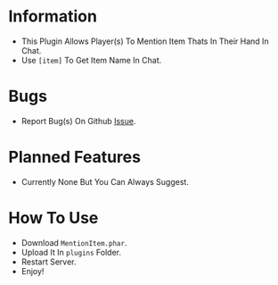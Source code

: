 # Information

* This Plugin Allows Player(s) To Mention Item Thats In Their Hand In Chat. 
* Use `[item]` To Get Item Name In Chat.

# Bugs

* Report Bug(s) On Github [Issue](https://github.com/DaDevGuy/MentionItem).

# Planned Features

* Currently None But You Can Always Suggest.

# How To Use

* Download `MentionItem.phar`.
* Upload It In `plugins` Folder.
* Restart Server.
* Enjoy!